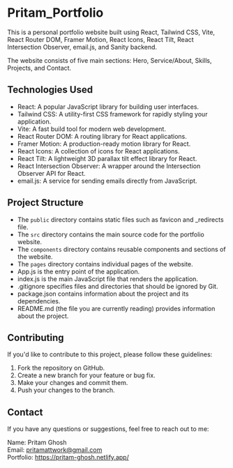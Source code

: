 # Pritam_Portfolio
This is a personal portfolio website built using React, Tailwind CSS, Vite, React Router DOM, Framer Motion, React Icons, React Tilt, React Intersection Observer, email.js, and Sanity backend.

The website consists of five main sections: Hero, Service/About, Skills, Projects, and Contact.

## Technologies Used
- React: A popular JavaScript library for building user interfaces.
- Tailwind CSS: A utility-first CSS framework for rapidly styling your application.
- Vite: A fast build tool for modern web development.
- React Router DOM: A routing library for React applications.
- Framer Motion: A production-ready motion library for React.
- React Icons: A collection of icons for React applications.
- React Tilt: A lightweight 3D parallax tilt effect library for React.
- React Intersection Observer: A wrapper around the Intersection Observer API for React.
- email.js: A service for sending emails directly from JavaScript.

## Project Structure

- The `public` directory contains static files such as favicon and _redirects file.
- The `src` directory contains the main source code for the portfolio website.
- The `components` directory contains reusable components and sections of the website.
- The `pages` directory contains individual pages of the website.
- App.js is the entry point of the application.
- index.js is the main JavaScript file that renders the application.
- .gitignore specifies files and directories that should be ignored by Git.
- package.json contains information about the project and its dependencies.
- README.md (the file you are currently reading) provides information about the project.


## Contributing
If you'd like to contribute to this project, please follow these guidelines:

1. Fork the repository on GitHub.
2. Create a new branch for your feature or bug fix.
3. Make your changes and commit them.
4. Push your changes to the branch.

## Contact
If you have any questions or suggestions, feel free to reach out to me:

Name: Pritam Ghosh 
<br>
Email: pritamattwork@gmail.com
<br>
Portfolio: https://pritam-ghosh.netlify.app/
